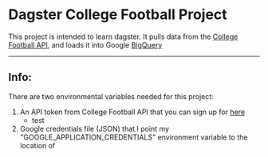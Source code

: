# Dagster College Football Project
This project is intended to learn dagster. It pulls data from the [College Football API](https://collegefootballdata.com/), and loads it into Google [BigQuery](https://cloud.google.com/bigquery)
***
## Info:
There are two environmental variables needed for this project:
1. An API token from College Football API that you can sign up for [here](https://collegefootballdata.com/key)
   - test
3. Google credentials file (JSON) that I point my "GOOGLE_APPLICATION_CREDENTIALS" environment variable to the location of
